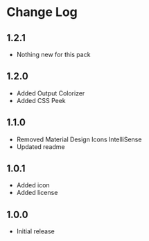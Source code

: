 # Change Log

## 1.2.1

- Nothing new for this pack

## 1.2.0

- Added Output Colorizer
- Added CSS Peek

## 1.1.0

- Removed Material Design Icons IntelliSense
- Updated readme

## 1.0.1

- Added icon
- Added license

## 1.0.0

- Initial release

